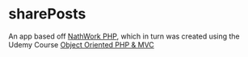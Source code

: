 # sharePosts

An app based off [NathWork PHP](https://github.com/Nathanjms/nathwork-php), which in turn was created using the Udemy Course [Object Oriented PHP & MVC](https://www.udemy.com/course/object-oriented-php-mvc/)
